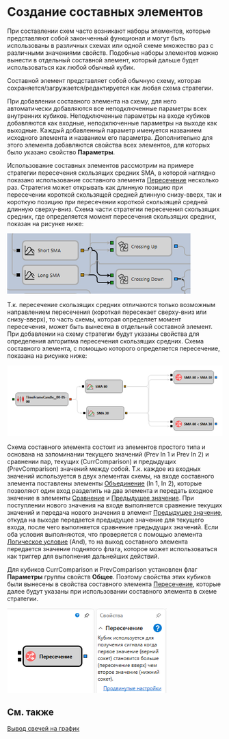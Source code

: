 # Создание составных элементов

При составлении схем часто возникают наборы элементов, которые представляют собой законченный функционал и могут быть использованы в различных схемах или одной схеме множество раз с различными значениями свойств. Подобные наборы элементов можно вынести в отдельный составной элемент, который дальше будет использоваться как любой обычный кубик.

Составной элемент представляет собой обычную схему, которая сохраняется\/загружается\/редактируется как любая схема стратегии.

При добавлении составного элемента на схему, для него автоматически добавляются все неподключенные параметры всех внутренних кубиков. Неподключенные параметры на входе кубиков добавляются как входные, неподключенные параметры на выходе как выходные. Каждый добавленный параметр именуется названием исходного элемента и названием его параметра. Дополнительно для этого элемента добавляются свойства всех элементов, для которых было указано свойство **Параметры**.

Использование составных элементов рассмотрим на примере стратегии пересечения скользящих средних SMA, в которой наглядно показано использование составного элемента [Пересечение](elements/common/crossing.md) несколько раз. Стратегия может открывать как длинную позицию при пересечении короткой скользящей средней длинную снизу\-вверх, так и короткую позицию при пересечении короткой скользящей средней длинную сверху\-вниз. Схема части стратегии пересечения скользящих средних, где определяется момент пересечения скользящих средних, показан на рисунке ниже:

![Designer Creating a composite elements 00](../../../../images/designer_creating_composite_elements_00.png)

Т.к. пересечение скользящих средних отличаются только возможным направлением пересечения (короткая пересекает сверху\-вниз или снизу\-вверх), то часть схемы, которая определяет момент пересечения, может быть вынесена в отдельный составной элемент. При добавлении на схему стратегии будут указаны свойства для определения алгоритма пересечения скользящих средних. Схема составного элемента, с помощью которого определяется пересечение, показана на рисунке ниже:

![Designer Crossing 01](../../../../images/designer_crossing_01.png)

Схема составного элемента состоит из элементов простого типа и основана на запоминании текущего значений (Prev In 1 и Prev In 2) и сравнении пар, текущих (CurrComparison) и предыдущих (PrevComparison) значений между собой. Т.к. каждое из входных значений используется в двух элементах схемы, на входе составного элемента поставлены элементы [Объединение](elements/common/combination.md) (In 1, In 2), которые позволяют один вход разделить на два элемента и передать входное значение в элементы [Сравнение](elements/common/comparison.md) и [Предыдущее значение](elements/common/prev_value.md). При поступлении нового значения на входе выполняется сравнение текущих значений и передача нового значения в элемент [Предыдущее значение](elements/common/prev_value.md), откуда на выходе передается предыдущее значение для текущего входа, после чего выполняется сравнение предыдущих значений. Если оба условия выполняются, что проверяется с помощью элемента [Логическое условие](elements/common/logical_condition.md) (And), то на выход составного элемента передается значение поднятого флага, которое может использоваться как триггер для выполнения дальнейших действий.

Для кубиков CurrComparison и PrevComparison установлен флаг **Параметры** группы свойств **Общее**. Поэтому свойства этих кубиков были вынесены в свойства составного элемента [Пересечение](elements/common/crossing.md), которые далее будут указаны при использовании составного элемента в схеме стратегии.

![Designer Crossing 00](../../../../images/designer_crossing_00.png)

## См. также

[Вывод свечей на график](schema_samples/display_candles_on_chart.md)
